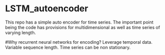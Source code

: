 # LSTM_autoencoder
This repo has a simple auto encoder for time series. The important point being the code has provisions for multidimensional as well as time series of varying length. 

#Why recurrent neural networks for encoding?
Leverage temporal data.
Variable sequence length.
Time series can be non stationary.
